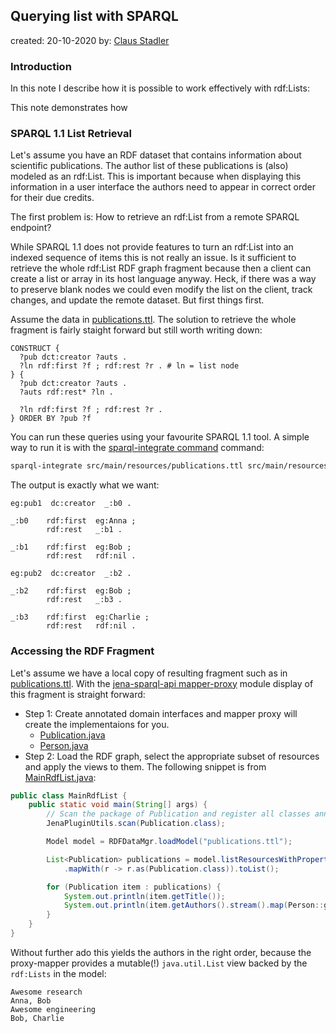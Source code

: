 ## Querying list with SPARQL

created: 20-10-2020
by: [Claus Stadler](http://aksw.org/ClausStadler)

### Introduction
In this note I describe how it is possible to work effectively with rdf:Lists:

This note demonstrates how


### SPARQL 1.1 List Retrieval
Let's assume you have an RDF dataset that contains information about scientific publications.
The author list of these publications is (also) modeled as an rdf:List. This is important because
when displaying this information in a user interface the authors need to appear in correct order
for their due credits.


The first problem is: How to retrieve an rdf:List from a remote SPARQL endpoint?

While SPARQL 1.1 does not provide features to turn an rdf:List into an indexed sequence of items
this is not really an issue.
Is it sufficient to retrieve the whole rdf:List RDF graph fragment because then a client can create
a list or array in its host language anyway. Heck, if there was a way to preserve blank nodes we could
even modify the list on the client, track changes, and update the remote dataset. But first things first.


Assume the data in [publications.ttl](src/main/resources/publications.ttl).
The solution to retrieve the whole fragment is fairly staight forward but still worth writing down:

```
CONSTRUCT {
  ?pub dct:creator ?auts .
  ?ln rdf:first ?f ; rdf:rest ?r . # ln = list node
} {
  ?pub dct:creator ?auts .
  ?auts rdf:rest* ?ln .

  ?ln rdf:first ?f ; rdf:rest ?r .
} ORDER BY ?pub ?f
```

You can run these queries using your favourite SPARQL 1.1 tool. A simple way to run it
is with the  [sparql-integrate command](https://github.com/SmartDataAnalytics/RdfProcessingToolkit) command:
```bash
sparql-integrate src/main/resources/publications.ttl src/main/resources/rdflist.sparql
```

The output is exactly what we want:

```ttl
eg:pub1  dc:creator  _:b0 .

_:b0    rdf:first  eg:Anna ;
        rdf:rest   _:b1 .

_:b1    rdf:first  eg:Bob ;
        rdf:rest   rdf:nil .

eg:pub2  dc:creator  _:b2 .

_:b2    rdf:first  eg:Bob ;
        rdf:rest   _:b3 .

_:b3    rdf:first  eg:Charlie ;
        rdf:rest   rdf:nil .
```


### Accessing the RDF Fragment

Let's assume we have a local copy of resulting fragment such as in [publications.ttl](src/main/resources/publications.ttl).
With the [jena-sparql-api mapper-proxy](https://github.com/SmartDataAnalytics/jena-sparql-api/tree/master/jena-sparql-api-mapper-proxy) module display of this fragment is straight forward:

* Step 1: Create annotated domain interfaces and mapper proxy will create the implementaions for you.
  * [Publication.java](src/main/java/org/aklakan/devblog/rdflist/domain/Publication.java)
  * [Person.java](src/main/java/org/aklakan/devblog/rdflist/domain/Person.java)
* Step 2: Load the RDF graph, select the appropriate subset of resources and apply the views to them. The following snippet is from [MainRdfList.java](src/main/java/org/aklakan/devblog/rdflist/main/MainRdfList.java):
```java
public class MainRdfList {
    public static void main(String[] args) {
        // Scan the package of Publication and register all classes annotated with @ResourceView
        JenaPluginUtils.scan(Publication.class);

        Model model = RDFDataMgr.loadModel("publications.ttl");

        List<Publication> publications = model.listResourcesWithProperty(RDF.type, DCTerms.BibliographicResource)
            .mapWith(r -> r.as(Publication.class)).toList();

        for (Publication item : publications) {
            System.out.println(item.getTitle());
            System.out.println(item.getAuthors().stream().map(Person::getName).collect(Collectors.joining(", ")));
        }
    }
}
```

Without further ado this yields the authors in the right order, because the proxy-mapper provides a
mutable(!) `java.util.List` view backed by the `rdf:Lists` in the model:
```
Awesome research
Anna, Bob
Awesome engineering
Bob, Charlie
```




